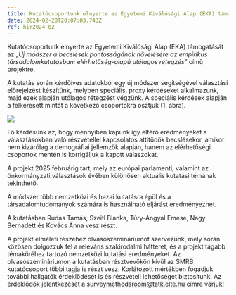 ```yaml
---
title: Kutatócsoportunk elnyerte az Egyetemi Kiválósági Alap (EKA) támogatását
date: 2024-02-20T20:07:03.743Z
ref: hir2024_02
---
```

Kutatócsoportunk elnyerte az Egyetemi Kiválósági Alap (EKA) támogatását az „*Új módszer a becslések pontosságának növelésére az empirikus társadalomkutatásban: elérhetőség-alapú utólagos rétegzés*” című projektre.

A kutatás során kérdőíves adatokból egy új módszer segítségével választási előrejelzést készítünk, melyben speciális, proxy kérdéseket alkalmazunk, majd ezek alapján utólagos rétegzést végzünk. A speciális kérdések alapján a felkeresett mintát a következő csoportokra osztjuk (1. ábra). 

![](/img/abra.png)

Fő kérdésünk az, hogy mennyiben kapunk így eltérő eredményeket a választásokban való részvétellel kapcsolatos attitűdök becslésekor, amikor nem kizárólag a demográfiai jellemzők alapján, hanem az elérhetőségi csoportok mentén is korrigáljuk a kapott válaszokat.  

A projekt 2025 februárig tart, mely az európai parlamenti, valamint az önkormányzati választások évében különösen aktuális kutatási témának tekinthető. 

A módszer több nemzetközi és hazai kutatásra épül és a társadalomtudományok számára is használható eljárást eredményezhet. 

A kutatásban Rudas Tamás, Szeitl Blanka, Túry-Angyal Emese, Nagy Bernadett és Kovács Anna vesz részt. 

A projekt elméleti részéhez olvasószemináriumot szervezünk, mely során közösen dolgozzuk fel a releváns szakirodalmi hátteret, és a projekt tágabb témaköréhez tartozó nemzetközi kutatási eredményeket. Az olvasószemináriumon a kutatásban résztvevőkön kívül az SMRB kutatócsoport többi tagja is részt vesz. Korlátozott mértékben fogadjuk további hallgatók érdeklődését is és részvételi lehetőséget biztosítunk. Az érdeklődők jelentkezését a [surveymethodsroom@tatk.elte.hu](mailto:surveymethodsroom@tatk.elte.hu) címre várjuk!
